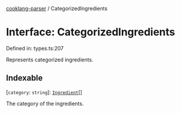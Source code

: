 [cooklang-parser](../globals.md) / CategorizedIngredients

# Interface: CategorizedIngredients

Defined in: types.ts:207

Represents categorized ingredients.

## Indexable

\[`category`: `string`\]: [`Ingredient`](Ingredient.md)[]

The category of the ingredients.
